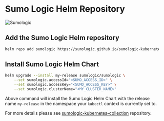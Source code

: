 # Sumo Logic Helm Repository

![Sumologic](https://github.com/SumoLogic/sumologic-kubernetes-collection/blob/main/images/sumo_logic_logo.png)

## Add the Sumo Logic Helm repository

```bash
helm repo add sumologic https://sumologic.github.io/sumologic-kubernetes-collection
```

## Install Sumo Logic Helm Chart

```bash
helm upgrade --install my-release sumologic/sumologic \
    --set sumologic.accessId="<SUMO_ACCESS_ID>" \
    --set sumologic.accessKey="<SUMO_ACCESS_KEY>" \
    --set sumologic.clusterName="<MY_CLUSTER_NAME>"
```

Above command will install the Sumo Logic Helm Chart with the release name `my-release` in the namespace your `kubectl` context is currently set to.

For more details please see [sumologic-kubernetes-collection](https://github.com/SumoLogic/sumologic-kubernetes-collection) repository.
